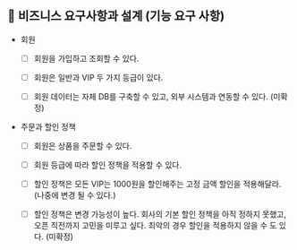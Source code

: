 ## 🚀 비즈니스 요구사항과 설계 (기능 요구 사항)

- 회원
  - [ ] 회원을 가입하고 조회할 수 있다.
  
  - [ ] 회원은 일반과 VIP 두 가지 등급이 있다.
  
  - [ ] 회원 데이터는 자체 DB를 구축할 수 있고, 외부 시스템과 연동할 수 있다. (미확정)
  
- 주문과 할인 정책
  - [ ] 회원은 상품을 주문할 수 있다.
  
  - [ ] 회원 등급에 따라 할인 정책을 적용할 수 있다.
  
  - [ ] 할인 정책은 모든 VIP는 1000원을 할인해주는 고정 금액 할인을 적용해달라. (나중에 변경 될 수 있다.)
  
  - [ ] 할인 정책은 변경 가능성이 높다. 회사의 기본 할인 정책을 아직 정하지 못했고, 오픈 직전까지 고민을 미루고 싶다. 최악의 경우 할인을 적용하지 않을 수 도 있다. (미확정)
